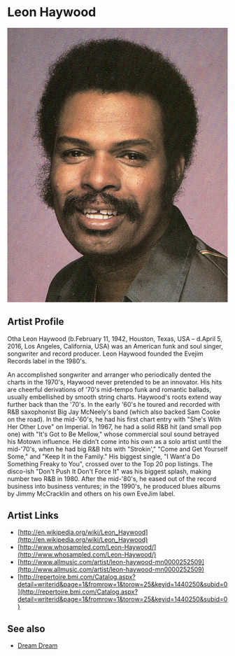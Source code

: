 # Leon Haywood

![](../../assets/artists/Leon_Haywood.png)

## Artist Profile

Otha Leon Haywood (b.February 11, 1942, Houston, Texas, USA – d.April 5, 2016, Los Angeles, California, USA) was an American funk and soul singer, songwriter and record producer. Leon Haywood founded the Evejim Records label in the 1980's.

An accomplished songwriter and arranger who periodically dented the charts in the 1970's, Haywood never pretended to be an innovator. His hits are cheerful derivations of '70's mid-tempo funk and romantic ballads, usually embellished by smooth string charts. 
Haywood's roots extend way further back than the '70's. In the early '60's he toured and recorded with R&B saxophonist Big Jay McNeely's band (which also backed Sam Cooke on the road). In the mid-'60's, he had his first chart entry with "She's With Her Other Love" on Imperial. In 1967, he had a solid R&B hit (and small pop one) with "It's Got to Be Mellow," whose commercial soul sound betrayed his Motown influence.
He didn't come into his own as a solo artist until the mid-'70's, when he had big R&B hits with "Strokin'," "Come and Get Yourself Some," and "Keep It in the Family." His biggest single, "I Want'a Do Something Freaky to You", crossed over to the Top 20 pop listings. The disco-ish "Don't Push It Don't Force It" was his biggest splash, making number two R&B in 1980. After the mid-'80's, he eased out of the record business into business ventures; in the 1990's, he produced blues albums by Jimmy McCracklin and others on his own EveJim label.

## Artist Links

- [http://en.wikipedia.org/wiki/Leon_Haywood](http://en.wikipedia.org/wiki/Leon_Haywood)
- [http://www.whosampled.com/Leon-Haywood/](http://www.whosampled.com/Leon-Haywood/)
- [http://www.allmusic.com/artist/leon-haywood-mn0000252509](http://www.allmusic.com/artist/leon-haywood-mn0000252509)
- [http://repertoire.bmi.com/Catalog.aspx?detail=writerid&page=1&fromrow=1&torow=25&keyid=1440250&subid=0](http://repertoire.bmi.com/Catalog.aspx?detail=writerid&page=1&fromrow=1&torow=25&keyid=1440250&subid=0)


## See also

- [Dream Dream](Dream_Dream.md)
